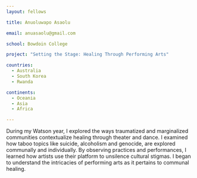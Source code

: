 ```yaml
---
layout: fellows

title: Anuoluwapo Asaolu

email: anuasaolu@gmail.com

school: Bowdoin College

project: "Setting the Stage: Healing Through Performing Arts"

countries:
  - Australia
  - South Korea
  - Rwanda

continents:
  - Oceania
  - Asia
  - Africa

---
```


During my Watson year, I explored the ways traumatized and marginalized communities contextualize healing through theater and dance. I examined how taboo topics like suicide, alcoholism and genocide, are explored communally and individually. By observing practices and performances, I learned how artists use their platform to unsilence cultural stigmas. I began to understand the intricacies of performing arts as it pertains to communal healing.

